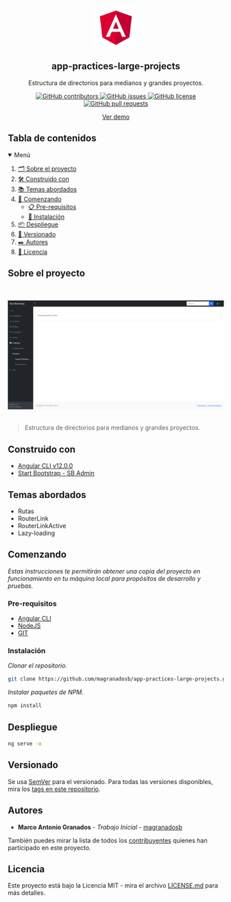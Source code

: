 

<p align="center">
 <img width="100px" src="./src/assets/img/logo.png" align="center" alt="GitHub Readme Stats" />
 <h2 align="center">app-practices-large-projects</h2>
 <p align="center"> Estructura de directorios para medianos y grandes proyectos.</p>
</p>
  <p align="center">
     <a href="https://github.com/magranadosb/app-practices-large-projects/graphs/contributors">
      <img alt="GitHub contributors" src="https://img.shields.io/github/contributors/magranadosb/app-practices-large-projects.svg?style=for-the-badge" />
     </a>
     <a href="https://github.com/magranadosb/app-practices-large-projects/issues">
      <img alt="GitHub issues" src="https://img.shields.io/github/issues/magranadosb/app-practices-large-projects.svg?style=for-the-badge" />
     </a>
     <a href="https://github.com/magranadosb/app-practices-large-projects/blob/main/LICENSE.md">
      <img alt="GitHub license" src="https://img.shields.io/github/license/magranadosb/app-practices-large-projects.svg?style=for-the-badge" />
     </a>
     <a href="https://github.com/magranadosb/app-practices-large-projects/pulls">
      <img alt="GitHub pull requests" src="https://img.shields.io/github/issues-pr/magranadosb/app-practices-large-projects.svg?style=for-the-badge" />
     </a>
</p>
<p align="center">
    <a href="https://stackblitz.com/github/magranadosb/app-practices-large-projects">Ver demo</a>
</p>

## Tabla de contenidos

<details open="open">
  <summary>Menú</summary>
  <ol>
    <li><a href="#sobre-el-proyecto">🗂️ Sobre el proyecto</a></li>
    <li><a href="#construido-con">🛠️ Construido con</a></li>
    <li><a href="#temas-abordados">📚 Temas abordados</a></li>
    <li>
      <a href="#comenzando">🚀 Comenzando</a>
      <ul>
        <li><a href="#pre-requisitos">📋 Pre-requisitos</a></li>
        <li><a href="#instalación">🔧 Instalación</a></li>
      </ul>
    </li>
    <li><a href="#despliegue">📦 Despliegue</a></li>
    <li><a href="#versionado">📌 Versionado</a></li>
    <li><a href="#autores">✒️ Autores</a></li>
    <li><a href="#licencia">📄 Licencia</a></li>
  </ol>
</details>

## Sobre el proyecto
\
&nbsp;
![](./src/assets/img/header.png)
&nbsp;
 >Estructura de directorios para medianos y grandes proyectos.

 ## Construido con

* [Angular CLI v12.0.0](https://angular.io/)
* [Start Bootstrap - SB Admin](https://github.com/startbootstrap/startbootstrap-sb-admin)

## Temas abordados

* Rutas
* RouterLink
* RouterLinkActive
* Lazy-loading

## Comenzando

_Estas instrucciones te permitirán obtener una copia del proyecto en funcionamiento en tu máquina local para propósitos de desarrollo y pruebas._

### Pre-requisitos

* [Angular CLI](https://angular.io/cli)
* [NodeJS](https://nodejs.org/en/)
* [GIT](https://git-scm.com)

### Instalación

_Clonar el repositorio._
```sh
git clone https://github.com/magranadosb/app-practices-large-projects.git
```

_Instalar paquetes de NPM._

```sh
npm install
```
## Despliegue

```sh
ng serve -o
```

## Versionado

Se usa [SemVer](http://semver.org/) para el versionado. Para todas las versiones disponibles, mira los [tags en este repositorio](https://github.com/magranadosb/app-practices-paises/tags).

## Autores

* **Marco Antonio Granados** - *Trabajo Inicial* - [magranadosb](https://github.com/magranadosb)

También puedes mirar la lista de todos los [contribuyentes](https://github.com/magranadosb/app-practices-paises/graphs/contributors) quíenes han participado en este proyecto. 

## Licencia

Este proyecto está bajo la Licencia MIT - mira el archivo [LICENSE.md](LICENSE.md) para más detalles.